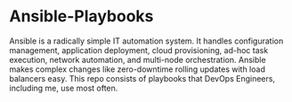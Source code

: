# Ansible-Playbooks

Ansible is a radically simple IT automation system. It handles configuration management, application deployment, cloud provisioning, ad-hoc task execution, network automation, and multi-node orchestration. Ansible makes complex changes like zero-downtime rolling updates with load balancers easy. This repo consists of playbooks that DevOps Engineers, including me, use most often.
